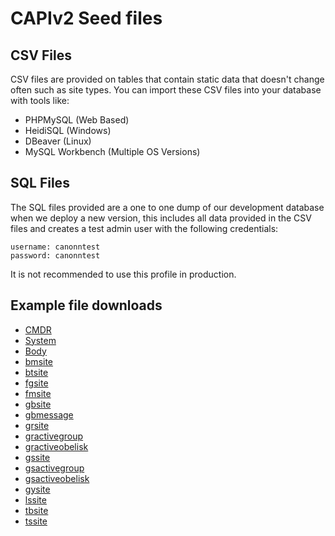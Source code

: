 # CAPIv2 Seed files

## CSV Files

CSV files are provided on tables that contain static data that doesn't change often such as site types. You can import these CSV files into your database with tools like:

* PHPMySQL (Web Based)
* HeidiSQL (Windows)
* DBeaver (Linux)
* MySQL Workbench (Multiple OS Versions)

## SQL Files

The SQL files provided are a one to one dump of our development database when we deploy a new version, this includes all data provided in the CSV files and creates a test admin user with the following credentials:

```
username: canonntest
password: canonntest
```

It is not recommended to use this profile in production.

## Example file downloads

* [CMDR](https://docs.google.com/spreadsheets/d/e/2PACX-1vTTytmcMSOtVWIczIwHDXRt-zxICYt9rVmZl5hZe3ChEwuyNVIIiMIcWQbs3PcRc-hMOOF7MAZ8lujH/pub?gid=0&single=true&output=csv)
* [System](https://docs.google.com/spreadsheets/d/e/2PACX-1vSfQCur4X4NebTeT8LMn4tFlwVDuJLRoF5apWg0pzHAJUbjQjdBlIcNe6y2HsShrUpPnSjY4v6fWxVf/pub?gid=0&single=true&output=csv)
* [Body](https://docs.google.com/spreadsheets/d/e/2PACX-1vQeALF5cIrs55UU_WSSamuzTW140oGRXANjk3A0g5PN84iK_qrrMa6To1bvSGrR5oSjC4vtUGbfazge/pub?gid=0&single=true&output=csv)
* [bmsite](https://docs.google.com/spreadsheets/d/e/2PACX-1vRg0MK3POtXYWmb7WP04g83W8mY6eI5SBDbCuj3T3shi5-D9KyTenBbUSZAB4L1AJ-xqmfqiT2c51cm/pub?gid=0&single=true&output=csv)
* [btsite](https://docs.google.com/spreadsheets/d/e/2PACX-1vTwBVREDc6KaznttjmAcDS9gjrqpYtwkw2iFqXQIB-lHD5EovKFbLx5S0SEd6QPZ08vpjWWAo5kSfvq/pub?gid=0&single=true&output=csv)
* [fgsite](https://docs.google.com/spreadsheets/d/e/2PACX-1vQZkBIEgxKj8pEqKVUPDV4Yu-JyjkAheM7ZewZTIngiIRFrAcBuk2j566PsCdi8ECmISBuNsOYW8nRk/pub?gid=0&single=true&output=csv)
* [fmsite](https://docs.google.com/spreadsheets/d/e/2PACX-1vS07uQ_8k8Fj9RTClYF0HFjMIGrbFex-9msjQ84ORxxjAUw8U-OlUjhv3rlO0lM7ZIUKtT9eiZFscAP/pub?gid=0&single=true&output=csv)
* [gbsite](https://docs.google.com/spreadsheets/d/e/2PACX-1vTSTDGizsR3KhGcDA00T92P89ckkc0HMULYvcSr09Xegq2HUzoAOaV7GglXDbOgzem7lv5gmRHV5SlK/pub?gid=0&single=true&output=csv)
* [gbmessage](https://docs.google.com/spreadsheets/d/e/2PACX-1vQYOVeocUtvKp-J_cGpRoD5BmZ--HI6ALOR1lxgCwl8IwCKUCbuhizAqXuHNivYry5wEAMi09KxhFAM/pub?gid=0&single=true&output=csv)
* [grsite](https://docs.google.com/spreadsheets/d/e/2PACX-1vSvO_TwJ0xmAU8yB1CdYG4ZKM6m4sbiDDqqPAE6alokakvRsB0q4udPXZz2Kb0of6PUdrQGugDvrZcR/pub?gid=0&single=true&output=csv)
* [gractivegroup](https://docs.google.com/spreadsheets/d/e/2PACX-1vRfZMSnrVzPwQH_uDhHXggpBEWfO_sqZIJnhgruIpmG_NWLAV5xfKlp5uEHCctCio0g7sErJJDpmdDR/pub?gid=0&single=true&output=csv)
* [gractiveobelisk](https://docs.google.com/spreadsheets/d/e/2PACX-1vTA_e6lY8J-KNmjzp8SmXWo_bSQjJA0tnlvHBoBo3RCAsa6Kz6X9EAiCfPViqivTTAq48uHaZ92fFSB/pub?gid=0&single=true&output=csv)
* [gssite](https://docs.google.com/spreadsheets/d/e/2PACX-1vR_o5nAEbbTbtFPv4XE_r_V4LEWPTJWLHYjAAri_jzSrfLz9JnzHKEKj8Hu8FQOMoA-gLLmmIxkD42d/pub?gid=0&single=true&output=csv)
* [gsactivegroup](https://docs.google.com/spreadsheets/d/e/2PACX-1vQquPoDfXYsqmON5MeiIxrf3j7RU7WUzzEyjUBJcsp_NG6Y7o8Ql7wkR8IkSZN_3F0u_gUeXfGcEqf-/pub?gid=0&single=true&output=csv)
* [gsactiveobelisk](https://docs.google.com/spreadsheets/d/e/2PACX-1vTq8Ya_dLPFqJaSbnrpgnnZW6LvBDUUmCWsuZZWzbSPw9YxXZfz4F1Y2jwFjg6CkfFo8r-SwdmObNU4/pub?gid=0&single=true&output=csv)
* [gysite](https://docs.google.com/spreadsheets/d/e/2PACX-1vTtOmCgl3SB1ueNviOKMW5gnDuArjjfBJap-W-lC25_TqlqtXbMf5GLlDYY_mpjIAAacAoz_fUZv06k/pub?gid=0&single=true&output=csv)
* [lssite](https://docs.google.com/spreadsheets/d/e/2PACX-1vTcivnSa87wDN1v1nI3NoTXczo8a0uC_V9o8QwQ3WExp2DPv5xNnIjp7CcqaCUWDe8eVy4uJps9MFNb/pub?gid=0&single=true&output=csv)
* [tbsite](https://docs.google.com/spreadsheets/d/e/2PACX-1vTUQsBr9nCTNl_PxHOi8O9VAEvgFtlCFH7reGMbam0FIP7SLJtDIz2_wEI8w4yTxevilrctlrk4Mnoz/pub?gid=0&single=true&output=csv)
* [tssite](https://docs.google.com/spreadsheets/d/e/2PACX-1vS7-JB6SchZ76dMbq08lFxH7ijZuZ-b02gY210o2Ge1cpMV1HSXYwo-DFRlYB1gea93bOwaKU8oemS6/pub?gid=0&single=true&output=csv)
